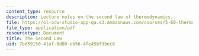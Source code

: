 ```yaml
---
content_type: resource
description: Lecture notes on the second law of thermodynamics.
file: https://ol-ocw-studio-app-qa.s3.amazonaws.com/courses/5-60-thermodynamics-kinetics-spring-2008/7bd5915041af0d80eb564fe45bf9bec8_5_60_lecture8_9.pdf
file_type: application/pdf
resourcetype: Document
title: The Second Law
uid: 7bd59150-41af-0d80-eb56-4fe45bf9bec8
---
```

